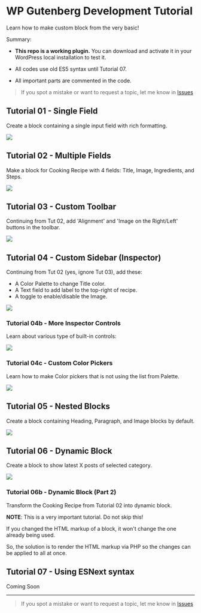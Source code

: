 # WP Gutenberg Development Tutorial

Learn how to make custom block from the very basic!

Summary:

- **This repo is a working plugin.** You can download and activate it in your WordPress local installation to test it.

- All codes use old ES5 syntax until Tutorial 07.

- All important parts are commented in the code.

> If you spot a mistake or want to request a topic, let me know in [Issues](https://github.com/hrsetyono/wp-blocks-tutorial/issues)

## Tutorial 01 - Single Field

Create a block containing a single input field with rich formatting.

![](https://raw.github.com/hrsetyono/cdn/master/blocks-tutorial/ch01-richtext.jpg)

## Tutorial 02 - Multiple Fields

Make a block for Cooking Recipe with 4 fields: Title, Image, Ingredients, and Steps.

![](https://raw.github.com/hrsetyono/cdn/master/blocks-tutorial/ch02-multiple-richtext.jpg)

## Tutorial 03 - Custom Toolbar

Continuing from Tut 02, add 'Alignment' and 'Image on the Right/Left' buttons in the toolbar.

![](https://raw.github.com/hrsetyono/cdn/master/blocks-tutorial/ch03-custom-toolbar.jpg)

## Tutorial 04 - Custom Sidebar (Inspector)

Continuing from Tut 02 (yes, ignore Tut 03), add these:

- A Color Palette to change Title color.
- A Text field to add label to the top-right of recipe.
- A toggle to enable/disable the Image.

![](https://raw.github.com/hrsetyono/cdn/master/blocks-tutorial/ch04-custom-sidebar.jpg)

### Tutorial 04b - More Inspector Controls

Learn about various type of built-in controls:

![](https://raw.github.com/hrsetyono/cdn/master/blocks-tutorial/ch04b-more-sidebar.jpg)

### Tutorial 04c - Custom Color Pickers

Learn how to make Color pickers that is not using the list from Palette.

![](https://raw.github.com/hrsetyono/cdn/master/blocks-tutorial/ch04c-custom-color-picker.jpg)

## Tutorial 05 - Nested Blocks

Create a block containing Heading, Paragraph, and Image blocks by default.

![](https://raw.github.com/hrsetyono/cdn/master/blocks-tutorial/ch05-nested-block.jpg)

## Tutorial 06 - Dynamic Block

Create a block to show latest X posts of selected category.

![](https://raw.github.com/hrsetyono/cdn/master/blocks-tutorial/ch06-dynamic-block.jpg)


### Tutorial 06b - Dynamic Block (Part 2)

Transform the Cooking Recipe from Tutorial 02 into dynamic block.

**NOTE**: This is a very important tutorial. Do not skip this!

If you changed the HTML markup of a block, it won't change the one already being used.

So, the solution is to render the HTML markup via PHP so the changes can be applied to all at once.

## Tutorial 07 - Using ESNext syntax

Coming Soon

-----

> If you spot a mistake or want to request a topic, let me know in [Issues](https://github.com/hrsetyono/wp-blocks-tutorial/issues)